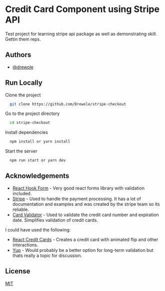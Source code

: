 # Credit Card Component using Stripe API

Test project for learning stripe api package as well as demonstrating skill. Gettin them reps.

## Authors

- [@drewole](https://www.github.com/drewole)

## Run Locally

Clone the project

```bash
  git clone https://github.com/Drewole/stripe-checkout
```

Go to the project directory

```bash
  cd stripe-checkout
```

Install dependencies

```bash
  npm install or yarn install
```

Start the server

```bash
  npm run start or yarn dev
```

## Acknowledgements

- [React Hook Form](https://www.npmjs.com/package/react-hook-form) - Very good react forms library with validation included.
- [Stripe](https://www.npmjs.com/package/stripe) - Used to handle the payment processing. It has a lot of documentation and examples and was created by the stripe team so its reliable.
- [Card Validator](https://www.npmjs.com/package/card-validator) - Used to validate the credit card number and expiration date. Simplifies validation of credit cards.

I could have used the following:

- [React Credit Cards](https://www.npmjs.com/package/react-credit-cards) - Creates a credit card with animated flip and other interactions.
- [Yup](https://www.npmjs.com/package/yup) - Would probably be a better option for long-term validation but thats really a topic for discussion.

## License

[MIT](https://choosealicense.com/licenses/mit/)
